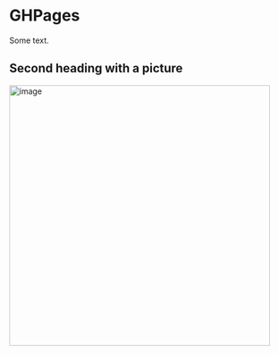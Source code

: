 # GHPages

Some text.

## Second heading with a picture

<img width="466" alt="image" src="https://github.com/user-attachments/assets/0e8b92af-1359-4990-a28f-342272f03400">
